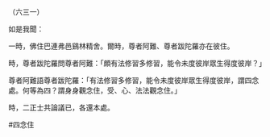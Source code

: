 （六三一）

如是我聞：

一時，佛住巴連弗邑鷄林精舍。爾時，尊者阿難、尊者跋陀羅亦在彼住。

時，尊者跋陀羅問尊者阿難：「頗有法修習多修習，能令未度彼岸眾生得度彼岸？」

尊者阿難語尊者跋陀羅：「有法修習多修習，能令未度彼岸眾生得度彼岸，謂四念處。何等為四？謂身身觀念住，受、心、法法觀念住。」

時，二正士共論議已，各還本處。





#四念住
